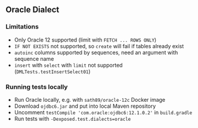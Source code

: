 ## Oracle Dialect

### Limitations

* Only Oracle 12 supported (limit with `FETCH ... ROWS ONLY`)
* `IF NOT EXISTS` not supported, so `create` will fail if tables already exist
* `autoinc` columns supported by sequences, need an argument with sequence name
* `insert` with `select` with `limit` not supported (`DMLTests.testInsertSelect01`)

### Running tests locally

* Run Oracle locally, e.g. with `sath89/oracle-12c` Docker image
* Download `ojdbc6.jar` and put into local Maven repository
* Uncomment `testCompile 'com.oracle:ojdbc6:12.1.0.2'` in `build.gradle`
* Run tests with `-Dexposed.test.dialects=oracle`
